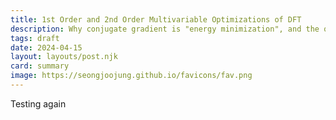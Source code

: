 ```yaml
---
title: 1st Order and 2nd Order Multivariable Optimizations of DFT
description: Why conjugate gradient is "energy minimization", and the quasi-Newton is "force minimization" method
tags: draft
date: 2024-04-15
layout: layouts/post.njk
card: summary
image: https://seongjoojung.github.io/favicons/fav.png
---
```


Testing again